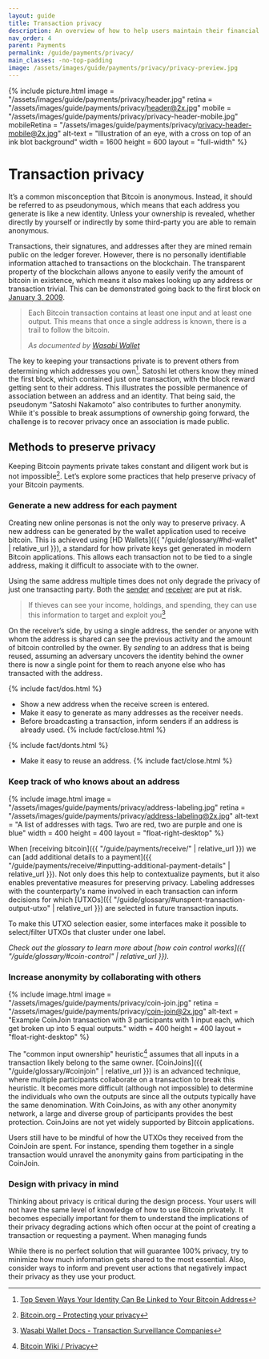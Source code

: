 ```yaml
---
layout: guide
title: Transaction privacy
description: An overview of how to help users maintain their financial privacy while using Bitcoin.
nav_order: 4
parent: Payments
permalink: /guide/payments/privacy/
main_classes: -no-top-padding
image: /assets/images/guide/payments/privacy/privacy-preview.jpg
---
```


{% include picture.html
    image = "/assets/images/guide/payments/privacy/header.jpg"
    retina = "/assets/images/guide/payments/privacy/header@2x.jpg"
    mobile = "/assets/images/guide/payments/privacy/privacy-header-mobile.jpg"
    mobileRetina = "/assets/images/guide/payments/privacy/privacy-header-mobile@2x.jpg"
    alt-text = "Illustration of an eye, with a cross on top of an ink blot background"
    width = 1600
    height = 600
    layout = "full-width"
%}


# Transaction privacy

<!--
This page should inform about what information is made public when sending or receiving, how the application can help minimize unnecessary privacy leaks, basic application functionality to help, and when we can, more advanced options.

- Single-use addresses (avoiding address reuse)
- Coin selection / labelling
- Coin join / Pay join

@TODO: address reuse / there should be something in here about also mindfully not giving the same unused address to different persons
@TODO: address reuse / write glossary term about Gap limit  
-->

It’s a common misconception that Bitcoin is anonymous. Instead, it should be referred to as pseudonymous, which means that each address you generate is like a new identity. Unless your ownership is revealed, whether directly by yourself or indirectly by some third-party you are able to remain anonymous.

Transactions, their signatures, and addresses after they are mined remain public on the ledger forever. However, there is no personally identifiable information attached to transactions on the blockchain. The transparent property of the blockchain allows anyone to easily verify the amount of bitcoin in existence, which means it also makes looking up any address or transaction trivial. This can be demonstrated going back to the first block on [January 3, 2009](https://blockstream.info/tx/4a5e1e4baab89f3a32518a88c31bc87f618f76673e2cc77ab2127b7afdeda33b).

> Each Bitcoin transaction contains at least one input and at least one output. This means that once a single address is known, there is a trail to follow the bitcoin.
> 
> <cite>As documented by <a href="https://docs.wasabiwallet.io/FAQ/FAQ-GeneralBitcoinPrivacy.html#how-is-bitcoin-bad-in-terms-of-privacy">Wasabi Wallet</a></cite>

The key to keeping your transactions private is to prevent others from determining which addresses you own[^3]. Satoshi let others know they mined the first block, which contained just one transaction, with the block reward getting sent to their address. This illustrates the possible permanence of association between an address and an identity. That being said, the pseudonym “Satoshi Nakamoto” also contributes to further anonymity. While it's possible to break assumptions of ownership going forward, the challenge is to recover privacy once an association is made public.

<!-- TODO: add graphic and heading that demonstrate points of compromise when transacting with bitcoin -->

## Methods to preserve privacy

Keeping Bitcoin payments private takes constant and diligent work but is not impossible[^1]. Let’s explore some practices that help preserve privacy of your Bitcoin payments. 

<!-- talk about the problem as you are talking about the solution -->

### Generate a new address for each payment

Creating new online personas is not the only way to preserve privacy. A new address can be generated by the wallet application used to receive bitcoin. This is achieved using [HD Wallets]({{ "/guide/glossary/#hd-wallet" | relative_url }}), a standard for how private keys get generated in modern Bitcoin applications. This allows each transaction not to be tied to a single address, making it difficult to associate with to the owner.

Using the same address multiple times does not only degrade the privacy of just one transacting party. Both the [sender](/guide/payments/receive) and [receiver](/guide/payments/receive) are put at risk.

> If thieves can see your income, holdings, and spending, they can use this information to target and exploit you[^2]

On the receiver’s side, by using a single address, the sender or anyone with whom the address is shared can see the previous activity and the amount of bitcoin controlled by the owner. By _sending_ to an address that is being reused, assuming an adversary uncovers the identity behind the owner there is now a single point for them to reach anyone else who has transacted with the address.

<!--
TODO: Link / mention gap limit
TODO: Graphic / consider how to get the ui generating multiple addresses. make it easy for the user to not fail 

> ###### Worked Example 1 - Savings Revealed
> * You save in bitcoin, using a single-address paper wallet.
> * All your bitcoin savings to this same address, let's say it contains $1 million worth.
> * You buy a small amount of bitcoins to add to your savings, depositing in the paper wallet.
> * The person who sold you the bitcoins follows their trail on the blockchain and finds your paper wallet containing $1 million.
> * He mentions it to someone in a cafe or bar.
> * Word gets around. A burglar raids your home. Kidnappers capture your children and know exactly how much to demand in ransom.

-->


{% include fact/dos.html %}
- Show a new address when the receive screen is entered.
- Make it easy to generate as many addresses as the receiver needs.
- Before broadcasting a transaction, inform senders if an address is already used.
{% include fact/close.html %}

{% include fact/donts.html %}
- Make it easy to reuse an address.
{% include fact/close.html %}

### Keep track of who knows about an address

<div class="center" markdown="1">

{% include image.html
   image = "/assets/images/guide/payments/privacy/address-labeling.jpg"
   retina = "/assets/images/guide/payments/privacy/address-labeling@2x.jpg"
   alt-text = "A list of addresses with tags. Two are red, two are purple and one is blue"
   width = 400
   height = 400
   layout = "float-right-desktop"
%}

When [receiving bitcoin]({{ "/guide/payments/receive/" | relative_url }}) we can [add additional details to a payment]({{ "/guide/payments/receive/#inputting-additional-payment-details" | relative_url }}). Not only does this help to contextualize payments, but it also enables preventative measures for preserving privacy. Labeling addresses with the counterparty's name involved in each transaction can inform decisions for which [UTXOs]({{ "/guide/glossary/#unspent-transaction-output-utxo" | relative_url }}) are selected in future transaction inputs.

To make this UTXO selection easier, some interfaces make it possible to select/filter UTXOs that cluster under one label.

_Check out the glossary to learn more about [how coin control works]({{ "/guide/glossary/#coin-control" | relative_url }})._

</div>

### Increase anonymity by collaborating with others

<div class="center" markdown="1">

{% include image.html
   image = "/assets/images/guide/payments/privacy/coin-join.jpg"
   retina = "/assets/images/guide/payments/privacy/coin-join@2x.jpg"
   alt-text = "Example CoinJoin transaction with 3 participants with 1 input each, which get broken up into 5 equal outputs."
   width = 400
   height = 400
   layout = "float-right-desktop"
%}

The "common input ownership" heuristic[^4] assumes that all inputs in a transaction likely belong to the same owner. [CoinJoins]({{ "/guide/glossary/#coinjoin" | relative_url }}) is an advanced technique, where multiple participants collaborate on a transaction to break this heuristic. It becomes more difficult (although not impossible) to determine the individuals who own the outputs are since all the outputs typically have the same denomination. With CoinJoins, as with any other anonymity network, a large and diverse group of participants provides the best protection. CoinJoins are not yet widely supported by Bitcoin applications.

Users still have to be mindful of how the UTXOs they received from the CoinJoin are spent. For instance, spending them together in a single transaction would unravel the anonymity gains from participating in the CoinJoin.

</div>

### Design with privacy in mind

Thinking about privacy is critical during the design process. Your users will not have the same level of knowledge of how to use Bitcoin privately. It becomes especially important for them to understand the implications of their privacy degrading actions which often occur at the point of creating a transaction or requesting a payment. When managing funds 

While there is no perfect solution that will guarantee 100% privacy, try to minimize how much information gets shared to the most essential. Also, consider ways to inform and prevent user actions that negatively impact their privacy as they use your product.

<!--
There is no perfect solution to guarantee 100% privacy that lasts forever because things can be revealed over time. Since transactions are forever public, even if all precautions are taken at the time of payment to ensure the highest degree of anonymity, future behaviors of the wallet owner or transacting parties can still degrade previously attained privacy. A high amount of diligence is necessary whenever users are transacting with Bitcoin. The product should be able to guide, inform, and prevent them against privacy degrading actions.
-->

[^1]: [Bitcoin.org - Protecting your privacy](https://bitcoin.org/en/protect-your-privacy)
[^2]: [Wasabi Wallet Docs - Transaction Surveillance Companies](https://docs.wasabiwallet.io/why-wasabi/TransactionSurveillanceCompanies.html#attempt-to-invade-privacy)
[^3]: [Top Seven Ways Your Identity Can Be Linked to Your Bitcoin Address](https://99bitcoins.com/know-more-top-seven-ways-your-identity-can-be-linked-to-your-bitcoin-address/)
[^4]: [Bitcoin Wiki / Privacy](https://en.bitcoin.it/wiki/Privacy#Common-input-ownership_heuristic)
